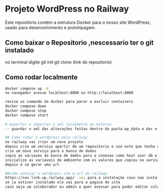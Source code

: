 
# Projeto WordPress no Railway

Este repositório contém a estrutura Docker para o nosso site WordPress, usado para desenvolvimento e prototipagem.

## Como baixar o Repositorio ,nescessario ter o git instalado
no terminal digite 
git init
git clone (link do repositorio)


## Como rodar localmente

```bash
docker compose up -d
no navegador acesse localhost:8080 ou http://localhost:8080

revise os comando do docker para parar e excluir containers
docker compose down 
docker compose stop
docker compose start
 
# exportar e importar o xml localmente ou externo
-- guardar o xml das alterações feitas dentro da pasta wp_data e dar o push ou pull request no repositorio

## Como rodar o wordpress pelo railway
no railway vai criar um novo projeto
depois crie um serviço apartir de um repositorio e use este que tenha o dockerfile ou uma copia dele
crie um novo serviço para o banco de dados
copie as variaves do banco de dados para a conexao como host user db e password
inicialize as variaveis de ambiente com os valores que copiou no serviço wordpress para que ele se conecte com o banco
depois é só gerar uma url

##como acessar o wordpress com a url do railway
https://seu link.up.railway.app/ -vai para a instalação caso nao instalou ainda e depois para o login
se ja estiver instalado ele vai para a pagina do site
caso seja um colaborador ou admin e quer acessar para poder editar coloque /wp-admin ou /wp-login.php no final



